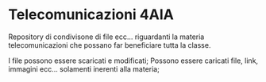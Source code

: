 # Telecomunicazioni 4AIA
Repository di condivisone di file ecc... riguardanti la materia telecomunicazioni che possano far beneficiare tutta la classe.

I file possono essere scaricati e modificati; Possono essere caricati file, link, immagini ecc... solamenti inerenti alla materia;
